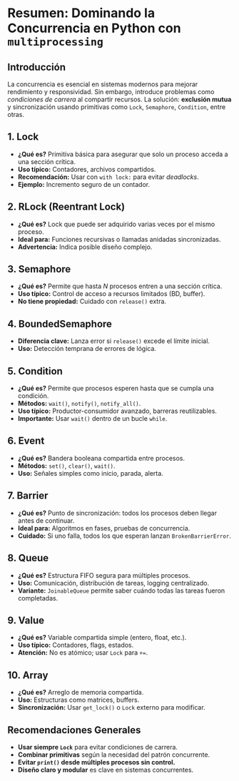 # Resumen: Dominando la Concurrencia en Python con `multiprocessing`

## Introducción
La concurrencia es esencial en sistemas modernos para mejorar rendimiento y responsividad. Sin embargo, introduce problemas como *condiciones de carrera* al compartir recursos. La solución: **exclusión mutua** y sincronización usando primitivas como `Lock`, `Semaphore`, `Condition`, entre otras.

## 1. Lock
- **¿Qué es?** Primitiva básica para asegurar que solo un proceso acceda a una sección crítica.
- **Uso típico:** Contadores, archivos compartidos.
- **Recomendación:** Usar con `with lock:` para evitar *deadlocks*.
- **Ejemplo:** Incremento seguro de un contador.

## 2. RLock (Reentrant Lock)
- **¿Qué es?** Lock que puede ser adquirido varias veces por el mismo proceso.
- **Ideal para:** Funciones recursivas o llamadas anidadas sincronizadas.
- **Advertencia:** Indica posible diseño complejo.

## 3. Semaphore
- **¿Qué es?** Permite que hasta *N* procesos entren a una sección crítica.
- **Uso típico:** Control de acceso a recursos limitados (BD, buffer).
- **No tiene propiedad:** Cuidado con `release()` extra.

## 4. BoundedSemaphore
- **Diferencia clave:** Lanza error si `release()` excede el límite inicial.
- **Uso:** Detección temprana de errores de lógica.

## 5. Condition
- **¿Qué es?** Permite que procesos esperen hasta que se cumpla una condición.
- **Métodos:** `wait()`, `notify()`, `notify_all()`.
- **Uso típico:** Productor-consumidor avanzado, barreras reutilizables.
- **Importante:** Usar `wait()` dentro de un bucle `while`.

## 6. Event
- **¿Qué es?** Bandera booleana compartida entre procesos.
- **Métodos:** `set()`, `clear()`, `wait()`.
- **Uso:** Señales simples como inicio, parada, alerta.

## 7. Barrier
- **¿Qué es?** Punto de sincronización: todos los procesos deben llegar antes de continuar.
- **Ideal para:** Algoritmos en fases, pruebas de concurrencia.
- **Cuidado:** Si uno falla, todos los que esperan lanzan `BrokenBarrierError`.

## 8. Queue
- **¿Qué es?** Estructura FIFO segura para múltiples procesos.
- **Uso:** Comunicación, distribución de tareas, logging centralizado.
- **Variante:** `JoinableQueue` permite saber cuándo todas las tareas fueron completadas.

## 9. Value
- **¿Qué es?** Variable compartida simple (entero, float, etc.).
- **Uso típico:** Contadores, flags, estados.
- **Atención:** No es atómico; usar `Lock` para `+=`.

## 10. Array
- **¿Qué es?** Arreglo de memoria compartida.
- **Uso:** Estructuras como matrices, buffers.
- **Sincronización:** Usar `get_lock()` o `Lock` externo para modificar.

## Recomendaciones Generales
- **Usar siempre `Lock`** para evitar condiciones de carrera.
- **Combinar primitivas** según la necesidad del patrón concurrente.
- **Evitar `print()` desde múltiples procesos sin control.**
- **Diseño claro y modular** es clave en sistemas concurrentes.